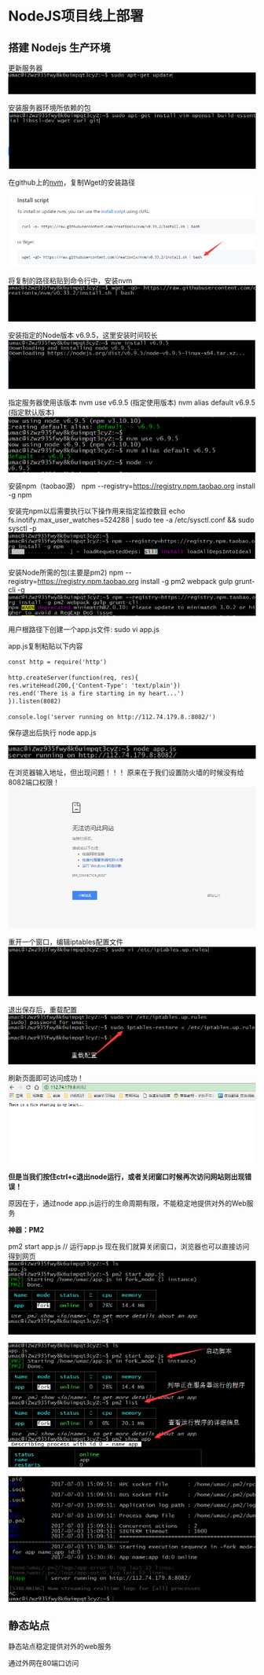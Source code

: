 # NodeJS项目线上部署

## 搭建 Nodejs 生产环境

更新服务器
![](/aliyunnodejs/imgs/Node生产环境1.jpg)

安装服务器环境所依赖的包
![](/aliyunnodejs/imgs/Node生产环境2.jpg)

在github上的[nvm](https://github.com/creationix/nvm)，复制Wget的安装路径

![](/aliyunnodejs/imgs/Node生产环境3.jpg)

将复制的路径粘贴到命令行中，安装nvm
![](/aliyunnodejs/imgs/Node生产环境4.jpg)

安装指定的Node版本 v6.9.5，这里安装时间较长
![](/aliyunnodejs/imgs/Node生产环境5.jpg)

指定服务器使用该版本
nvm use v6.9.5 (指定使用版本)
nvm alias default v6.9.5 (指定默认版本)
![](/aliyunnodejs/imgs/Node生产环境6.jpg)

安装npm（taobao源）
npm --registry=https://registry.npm.taobao.org install -g npm

安装完npm以后需要执行以下操作用来指定监控数目
echo fs.inotify.max_user_watches=524288 | sudo tee -a /etc/sysctl.conf && sudo sysctl -p
![](/aliyunnodejs/imgs/Node生产环境7.jpg)

安装Node所需的包(主要是pm2)
npm --registry=https://registry.npm.taobao.org install -g pm2 webpack gulp grunt-cli -g
![](/aliyunnodejs/imgs/Node生产环境8.jpg)

用户根路径下创建一个app.js文件:
sudo vi app.js

app.js复制粘贴以下内容
```
const http = require('http')

http.createServer(function(req, res){
res.writeHead(200,{'Content-Type': 'text/plain'})
res.end('There is a fire starting in my heart...')
}).listen(8082)

console.log('server running on http://112.74.179.8.:8082/')
```

保存退出后执行  node app.js

![](/aliyunnodejs/imgs/Node生产环境1-1.jpg)

在浏览器输入地址，但出现问题！！！
原来在于我们设置防火墙的时候没有给8082端口权限！
![](/aliyunnodejs/imgs/Node生产环境10.jpg)

重开一个窗口，编辑iptables配置文件
![](/aliyunnodejs/imgs/Node生产环境11.jpg)

退出保存后，重载配置
![](/aliyunnodejs/imgs/Node生产环境12.jpg)

刷新页面即可访问成功！
![](/aliyunnodejs/imgs/Node生产环境13.jpg)

**但是当我们按住ctrl+c退出node运行，或者关闭窗口时候再次访问网站则出现错误！**

原因在于，通过node app.js运行的生命周期有限，不能稳定地提供对外的Web服务

**神器：PM2**

pm2 start app.js // 运行app.js
现在我们就算关闭窗口，浏览器也可以直接访问得到网页
![](/aliyunnodejs/imgs/Node生产环境14.jpg)

![](/aliyunnodejs/imgs/Node生产环境15.jpg)

![](/aliyunnodejs/imgs/Node生产环境16.jpg)


  
  
 



## 静态站点

静态站点稳定提供对外的web服务


通过外网在80端口访问